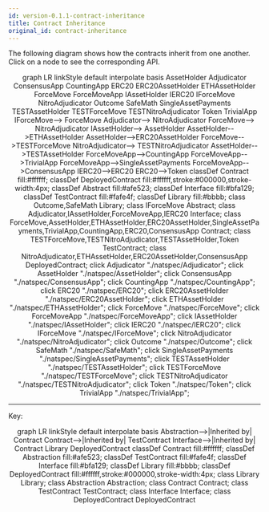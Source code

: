 ```yaml
---
id: version-0.1.1-contract-inheritance
title: Contract Inheritance
original_id: contract-inheritance
---
```


The following diagram shows how the contracts inherit from one another. Click on a node to see the corresponding API.

<div class="mermaid" align="center">
graph LR
linkStyle default interpolate basis
AssetHolder
Adjudicator
ConsensusApp
CountingApp
ERC20
ERC20AssetHolder
ETHAssetHolder
ForceMove
ForceMoveApp
IAssetHolder
IERC20
IForceMove
NitroAdjudicator
Outcome
SafeMath
SingleAssetPayments
TESTAssetHolder
TESTForceMove
TESTNitroAdjudicator
Token
TrivialApp
IForceMove--> ForceMove
Adjudicator--> NitroAdjudicator
ForceMove--> NitroAdjudicator
IAssetHolder--> AssetHolder
AssetHolder-->ETHAssetHolder
AssetHolder-->ERC20AssetHolder
ForceMove-->TESTForceMove
NitroAdjudicator--> TESTNitroAdjudicator
AssetHolder-->TESTAssetHolder
ForceMoveApp-->CountingApp
ForceMoveApp-->TrivialApp
ForceMoveApp-->SingleAssetPayments
ForceMoveApp-->ConsensusApp
IERC20-->ERC20
ERC20-->Token
classDef Contract fill:#ffffff;
classDef DeployedContract fill:#ffffff,stroke:#000000,stroke-width:4px;
classDef Abstract fill:#afe523;
classDef Interface fill:#bfa129;
classDef TestContract fill:#fafe4f;
classDef Library fill:#bbbb;
class Outcome,SafeMath Library;
class IForceMove Abstract;
class Adjudicator,IAssetHolder,ForceMoveApp,IERC20 Interface;
class ForceMove,AssetHolder,ETHAssetHolder,ERC20AssetHolder,SingleAssetPayments,TrivialApp,CountingApp,ERC20,ConsensusApp Contract;
class TESTForceMove,TESTNitroAdjudicator,TESTAssetHolder,Token TestContract;
class NitroAdjudicator,ETHAssetHolder,ERC20AssetHolder,ConsensusApp DeployedContract;
click Adjudicator "./natspec/Adjudicator";
click AssetHolder "./natspec/AssetHolder";
click ConsensusApp "./natspec/ConsensusApp";
click CountingApp "./natspec/CountingApp";
click ERC20 "./natspec/ERC20";
click ERC20AssetHolder "./natspec/ERC20AssetHolder";
click ETHAssetHolder "./natspec/ETHAssetHolder";
click ForceMove "./natspec/ForceMove";
click ForceMoveApp "./natspec/ForceMoveApp";
click IAssetHolder "./natspec/IAssetHolder";
click IERC20 "./natspec/IERC20";
click IForceMove "./natspec/IForceMove";
click NitroAdjudicator "./natspec/NitroAdjudicator";
click Outcome "./natspec/Outcome";
click SafeMath "./natspec/SafeMath";
click SingleAssetPayments "./natspec/SingleAssetPayments";
click TESTAssetHolder "./natspec/TESTAssetHolder";
click TESTForceMove "./natspec/TESTForceMove";
click TESTNitroAdjudicator "./natspec/TESTNitroAdjudicator";
click Token "./natspec/Token";
click TrivialApp "./natspec/TrivialApp";
</div>

---

Key:

<div class="mermaid" align="center">
graph LR
linkStyle default interpolate basis
Abstraction-->|Inherited by| Contract
Contract-->|Inherited by| TestContract
Interface-->|Inherited by| Contract
Library
DeployedContract
classDef Contract fill:#ffffff;
classDef Abstraction fill:#afe523;
classDef TestContract fill:#fafe4f;
classDef Interface fill:#bfa129;
classDef Library fill:#bbbb;
classDef DeployedContract fill:#ffffff,stroke:#000000,stroke-width:4px;
class Library Library;
class Abstraction Abstraction;
class Contract Contract;
class TestContract TestContract;
class Interface Interface;
class DeployedContract DeployedContract
</div>
